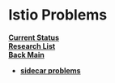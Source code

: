# Istio Problems

**[Current Status](../../../development/status/weekly/current_status.md)**\
**[Research List](../../../research/research_list.md)**\
**[Back Main](../../../README.md)**

- **[sidecar problems](https://istio.io/latest/docs/ops/common-problems/injection/)**

